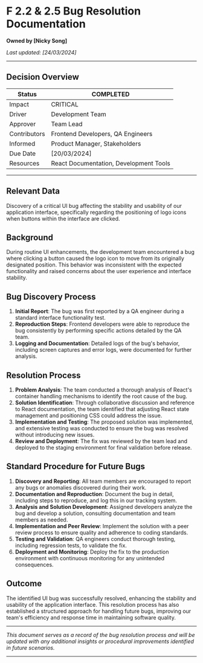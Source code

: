 # F 2.2 & 2.5 Bug Resolution Documentation

**Owned by [Nicky Song]**

_Last updated: [24/03/2024]_

---

## Decision Overview

| Status       | COMPLETED                              |
| ------------ | -------------------------------------- |
| Impact       | CRITICAL                               |
| Driver       | Development Team                       |
| Approver     | Team Lead                              |
| Contributors | Frontend Developers, QA Engineers      |
| Informed     | Product Manager, Stakeholders          |
| Due Date     | [20/03/2024]                           |
| Resources    | React Documentation, Development Tools |

---

## Relevant Data

Discovery of a critical UI bug affecting the stability and usability of our application interface, specifically regarding the positioning of logo icons when buttons within the interface are clicked.

## Background

During routine UI enhancements, the development team encountered a bug where clicking a button caused the logo icon to move from its originally designated position. This behavior was inconsistent with the expected functionality and raised concerns about the user experience and interface stability.

## Bug Discovery Process

1. **Initial Report**: The bug was first reported by a QA engineer during a standard interface functionality test.
2. **Reproduction Steps**: Frontend developers were able to reproduce the bug consistently by performing specific actions detailed by the QA team.
3. **Logging and Documentation**: Detailed logs of the bug's behavior, including screen captures and error logs, were documented for further analysis.

## Resolution Process

1. **Problem Analysis**: The team conducted a thorough analysis of React's container handling mechanisms to identify the root cause of the bug.
2. **Solution Identification**: Through collaborative discussion and reference to React documentation, the team identified that adjusting React state management and positioning CSS could address the issue.
3. **Implementation and Testing**: The proposed solution was implemented, and extensive testing was conducted to ensure the bug was resolved without introducing new issues.
4. **Review and Deployment**: The fix was reviewed by the team lead and deployed to the staging environment for final validation before release.

## Standard Procedure for Future Bugs

1. **Discovery and Reporting**: All team members are encouraged to report any bugs or anomalies discovered during their work.
2. **Documentation and Reproduction**: Document the bug in detail, including steps to reproduce, and log this in our tracking system.
3. **Analysis and Solution Development**: Assigned developers analyze the bug and develop a solution, consulting documentation and team members as needed.
4. **Implementation and Peer Review**: Implement the solution with a peer review process to ensure quality and adherence to coding standards.
5. **Testing and Validation**: QA engineers conduct thorough testing, including regression tests, to validate the fix.
6. **Deployment and Monitoring**: Deploy the fix to the production environment with continuous monitoring for any unintended consequences.

## Outcome

The identified UI bug was successfully resolved, enhancing the stability and usability of the application interface. This resolution process has also established a structured approach for handling future bugs, improving our team's efficiency and response time in maintaining software quality.

---

*This document serves as a record of the bug resolution process and will be updated with any additional insights or procedural improvements identified in future scenarios.*

---
